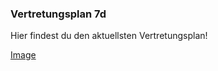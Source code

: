 ### Vertretungsplan 7d

Hier findest du den aktuellsten Vertretungsplan!


[Image](chrome-extension://mhjfbmdgcfjbbpaeojofohoefgiehjai/index.html)
